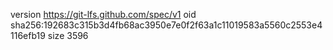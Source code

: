 version https://git-lfs.github.com/spec/v1
oid sha256:192683c315b3d4fb68ac3950e7e0f2f63a1c11019583a5560c2553e4116efb19
size 3596
